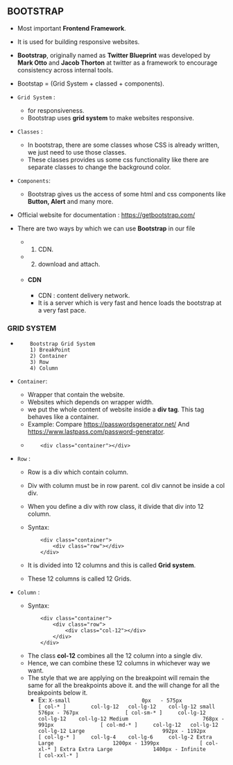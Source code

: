 ## **BOOTSTRAP**
- Most important **Frontend Framework**.

- It is used for building responsive websites.

- **Bootstrap**, originally named as **Twitter Blueprint** was developed by **Mark Otto** and **Jacob Thorton** at twitter as a 
   framework to encourage consistency across internal tools.

- Bootstap = (Grid System + classed + components).

- `Grid System` : 
    - for responsiveness.
    - Bootstrap uses **grid system** to make websites responsive.

- `Classes` : 
    - In bootstrap, there are some classes whose CSS is already written, we just need to use those classes.
    - These classes provides us some css functionality like there are separate classes to change the background color.

- `Components`:
    - Bootstrap gives us the access of some html and css components like **Button, Alert** and many more.

- Official website for documentation : https://getbootstrap.com/

- There are two ways by which we can use **Bootstrap** in our file
    - 1) CDN.
    - 2) download and attach.

    - #### **CDN**
        - CDN : content delivery network.
        - It is a server which is very fast and hence loads the bootstrap at a very fast pace.


### **GRID SYSTEM**
- 
    ```
        Bootstrap Grid System
        1) BreakPoint
        2) Container
        3) Row
        4) Column
    ```

- `Container`:
    - Wrapper that contain the website.
    - Websites which depends on wrapper width.
    - we put the whole content of website inside a **div tag**. This tag behaves like a container.
    - Example: Compare https://passwordsgenerator.net/ And https://www.lastpass.com/password-generator.
    - 
        ```
            <div class="container"></div>
        ```

- `Row` :
    - Row is a div which contain column.
    - Div with column must be in row parent. col div cannot be inside a col div.
    - When you define a div with row class, it divide that div into 12 column.
    - Syntax:
        ```
            <div class="container">
                <div class="row"></div>
            </div>
        ```
    
    - It is divided into 12 columns and this is called **Grid system**.
    - These 12 columns is called 12 Grids.

- `Column` :
    - Syntax:
        ```
            <div class="container">
                <div class="row">
                    <div class="col-12"></div>
                </div>
            </div>
        ```
    - **<div class="col-12"></div>** The class **col-12** combines all the 12 column into a single div.
    - Hence, we can combine these 12 columns in whichever way we want.
    - The style that we are applying on the breakpoint will remain the same for all the breakpoints above it.
      and the will change for all the breakpoints below it.
      - Ex: 
            ```
                X-small                       0px   - 575px               [ col-* ]        col-lg-12   col-lg-12    col-lg-12
                small                         576px - 767px               [ col-sm-* ]     col-lg-12   col-lg-12    col-lg-12
                Medium                        768px - 991px               [ col-md-* ]     col-lg-12   col-lg-12    col-lg-12
                Large                         992px - 1192px              [ col-lg-* ]     col-lg-4    col-lg-6     col-lg-2
                Extra Large                   1200px - 1399px             [ col-xl-* ]
                Extra Extra Large             1400px - Infinite           [ col-xxl-* ]
            ```



